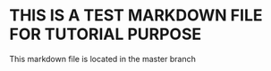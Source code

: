THIS IS A TEST MARKDOWN FILE FOR TUTORIAL PURPOSE
===

This markdown file is located in the master branch